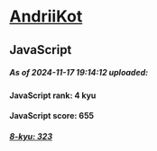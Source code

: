 # [AndriiKot](https://www.codewars.com/users/AndriiKot) 
## JavaScript

##### As of 2024-11-17 19:14:12 uploaded:

#### JavaScript rank: 4 kyu

#### JavaScript score: 655

##### [8-kyu: 323](https://github.com/AndriiKot/JavaScript__CodeWars/tree/main/kyu-8)

